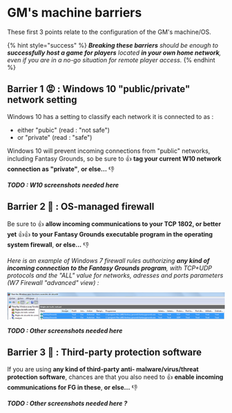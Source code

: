 # GM's machine barriers

These first 3 points relate to the configuration of the GM's machine/OS.

{% hint style="success" %}
_**Breaking these barriers** should be enough to **successfully host a game for players** located **in your own home network**, even if you are in a no-go situation for remote player access._
{% endhint %}

## Barrier 1 😡 : Windows 10 "public/private" network setting

Windows 10 has a setting to classify each network it is connected to as :

* either "pubic" \(read : "not safe"\)
* or "private" \(read : "safe"\)

Windows 10 will prevent incoming connections from "public" networks, including Fantasy Grounds, so be sure to 👍 **tag your current W10 network connection as "private"**, **or else...** 👎 

_**TODO : W10 screenshots needed here**_

## Barrier 2 👿 : OS-managed firewall

Be sure to 👍 **allow incoming communications to your TCP 1802, or better yet** 👍👍 **to your Fantasy Grounds executable program in the operating system firewall**, **or else...** 👎 

_Here is an example of Windows 7 firewall rules authorizing **any kind of incoming connection to the Fantasy Grounds program**, with TCP+UDP protocols and the "ALL" value for networks, adresses and ports parameters \(W7 Firewall "advanced" view\) :_

![W7 &quot;All Incoming&quot; rules example for F.G. ](../.gitbook/assets/image%20%2878%29.png)

_**TODO : Other screenshots needed here**_

## Barrier 3 👹 : Third-party protection software

If you are using **any kind of  third-party anti- malware/virus/threat protection software**, chances are that you also need to 👍 **enable incoming communications for FG in these**, **or else...** 👎 

_**TODO : Other screenshots needed here ?**_

